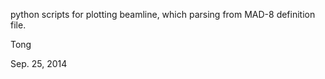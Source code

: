 python scripts for plotting beamline, which parsing from MAD-8 definition file.

Tong

Sep. 25, 2014
